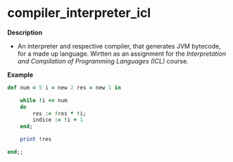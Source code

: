 # compiler_interpreter_icl

**Description**
- An interpreter and respective compiler, that generates JVM bytecode, for a made up language. Wirtten as an assignment for the *Interpretation and Compilation of Programming Languages (ICL)* course.

**Example**
```ruby
def num = 5 i = new 2 res = new 1 in

    while !i <= num
    do
        res := !res * !i;
        indice := !i + 1
    end;

    print !res

end;;
```
